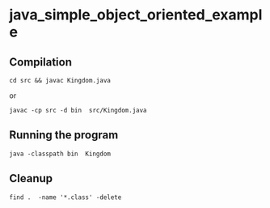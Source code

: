 java_simple_object_oriented_example
===================================


## Compilation
`cd src && javac Kingdom.java`

or 

`javac -cp src -d bin  src/Kingdom.java`

## Running the program

`java -classpath bin  Kingdom`

## Cleanup

`find .  -name '*.class' -delete`
